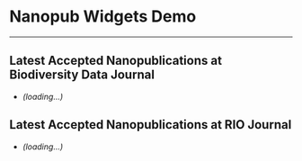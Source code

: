 # Nanopub Widgets Demo

<script type="module">
  import { query } from "https://a.knowledgepixels.com/js/nanopub-utils.js";
</script>

---

## Latest Accepted Nanopublications at Biodiversity Data Journal

<ul>
<script type="module">
  query("RAv_j-NWU-lJO0w0xgSzqJwOl3ATWumHqsQhoa2QmR-qQ/get-latest-bdj-nanopubs", bdj_nanopubs_template);
</script>
<li class="nps_temp"><em>(loading...)</em></li>
<template id="bdj_nanopubs_template"><li><span class="nanopub_icon"></span> <a nps_attribute="href=np" target="_blank"><span nps_innerText=label></span></a>, by <a nps_user=mainAuthor></a><span nps_innerText=authorEtAl></span>, <span nps_innerText=date></span></li></template>
</ul>


## Latest Accepted Nanopublications at RIO Journal

<ul>
<script type="module">
  query("RAKYgzEn9t0GOPkHpP0s_fkAHPyQRQcMZXWUH3N5a9urw/get-latest-rio-nanopubs", rio_nanopubs_template);
</script>
<li class="nps_temp"><em>(loading...)</em></li>
<template id="rio_nanopubs_template"><li><span class="nanopub_icon"></span> <a nps_attribute="href=np" target="_blank"><span nps_innerText=label></span></a>, by <a nps_user=mainAuthor></a><span nps_innerText=authorEtAl></span>, <span nps_innerText=date></span></li></template>
</ul>


